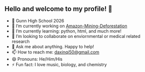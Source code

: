 ## Hello and welcome to my profile! 👋

- 🏫 Gunn High School 2026
- 🔭 I’m currently working on [Amazon-Mining-Deforestation](https://github.com/daxinqi/Amazon-Mining-Deforestation)
- 🌱 I’m currently learning: python, html, and much more!
- 👯 I’m looking to collaborate on enviornmental or medical related research
- 💬 Ask me about anything. Happy to help!
- 📫 How to reach me: daxinqi50@gmail.com
- 😄 Pronouns: He/Him/His
- ⚡ Fun fact: I love music, biology, and chemistry
